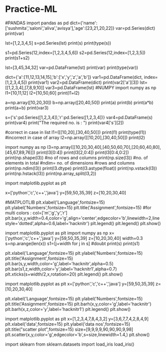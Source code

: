 # Practice-ML
#PANDAS
import pandas as pd
dict={'name':['sushmita','saloni','aliva','avisya'],'age':[23,21,20,22]}
var=pd.Series(dict)
print(var)

lst=[1,2,3,4,5]
s=pd.Series(lst)
print(s)
print(type(s))

s1=pd.Series(12,index=[1,2,3,4,5,6])
s2=pd.Series(12,index=[1,2,3,5])
print(s1+s2)

lst=[3,45,34,32]
var=pd.DataFrame(lst)
print(var)
print(type(var))

dict={'a':[11,12,13,14,15],'b':['x','y','z','a','b']}
var1=pd.DataFrame(dict, index=[1,2,3,4,5])
print(var1)
var2=pd.DataFrame(dict)
print(var2['a'][3])
lst=[[1,2,3,4],[7,8,9,10]]
var3=pd.DataFrame(lst)
#NUMPY
import numpy as np
l1=[10,11,12]
l2=[10,50,60]
print(l1+l2)

a=np.array([10,20,30])
b=np.array([20,40,50])
print(a)
print(b)
print(a*b)
print(a+b)
print(var3)

s={'s':pd.Series([1,2,3,4]),'r':pd.Series([1,2,3,4])}
var4=pd.DataFrame(s)
print(var4)
print("The required no. is : ")
print(var4['s'][2])

#correct in case in list
l1=([[10,20],[30,40,50]]) 
print(l1)
print(type(l1))
#incorrect in case of array
l2=np.array([[10,20],[30,40,50]])
print(l2)

import numpy as np
l3=np.array([[10,20,30,40],[40,50,60,70],[20,60,40,80],[45,67,89,76]])
print(l3[0:4])
print(l3[2,0:4])
print(l3[0:4,0:2])
print(np.shape(l3))
#no of rows and columns 
print(np.size(l3))
#no. of elements in total
#ndim= no. of dimensions #rows and columns
print(np.ndim(l3))
print(l3.dtype)
print(l3.astype(float))
print(np.vstack(l3))
print(np.hstack(l3))
print(np.array_split(l3,2))

import matplotlib.pyplot as plt

x=['python','c','c++','java']
y=[59,50,35,39]
z=[10,20,30,40]

#MATPLOTLIB
plt.xlabel('Language',fontsize=15)
plt.ylabel('Numbers',fontsize=15)
plt.title('Assignment',fontsize=15)
#for multi colors : col=['m','g','y','r']
plt.bar(x,y,width=0.4,color='g',align='center',edgecolor='b',linewidth=2,linestyle='dotted',alpha=0.6,label='hacknitr')
plt.legend()
plt.legend()
plt.show()

import matplotlib.pyplot as plt
import numpy as np
x=['python','c','c++','java']
y=[59,50,35,39]
z=[10,20,30,40]
width=0.3
s=np.arange(len(x))
s1=[j+width for j in s]  #doubt
print(s)
print(s1)


plt.xlabel('Language',fontsize=15)
plt.ylabel('Numbers',fontsize=15)
plt.title('Assignment',fontsize=15)
plt.bar(s,y,width,color='g',label='hacknitr',alpha=0.5)
plt.bar(s1,z,width,color='y',label='hacknitr1',alpha=0.7)
plt.xticks(s+width/2,x,rotation=20)
plt.legend()
plt.show()

import matplotlib.pyplot as plt
x=['python','c','c++','java']
y=[59,50,35,39]
z=[10,20,30,40]

plt.xlabel('Language',fontsize=15)
plt.ylabel('Numbers',fontsize=15)
plt.title('Assignment',fontsize=15)
plt.barh(x,y,color='g',label='hacknitr')
plt.barh(x,z,color='y',label='hacknitr1')
plt.legend()
plt.show()

import matplotlib.pyplot as plt
x=[1,2,3,4,7,8,4,3,2]
y=[3,6,7,7,4,2,8,4,9]
plt.xlabel('data',fontsize=15)
plt.ylabel('data nos',fontsize=15)
plt.title("scatter plot",fontsize=15)
size=[9,9,9,9,90,90,90,9,98]
plt.scatter(x,y,color='g',edgecolor='b',s=size,linewidth=1.4,)
plt.show()

import sklearn
from sklearn.datasets import load_iris
load_iris()
